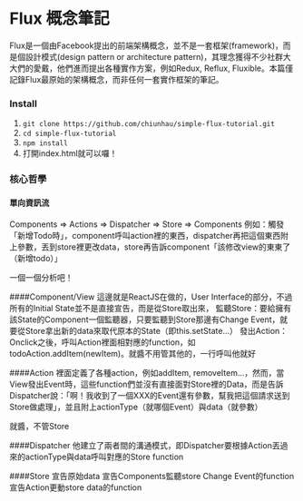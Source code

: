 # Flux 概念筆記
Flux是一個由Facebook提出的前端架構概念，並不是一套框架(framework)，而是個設計模式(design pattern or architecture pattern)，其理念獲得不少社群大大們的愛戴，他們進而提出各種實作方案，例如Redux, Reflux, Fluxible。本篇僅記錄Flux最原始的架構概念，而非任何一套實作框架的筆記。

### Install
1. `git clone https://github.com/chiunhau/simple-flux-tutorial.git`
2. `cd simple-flux-tutorial`
3. `npm install`
4. 打開index.html就可以囉！

### 核心哲學

#### 單向資訊流
Components => Actions => Dispatcher => Store => Components
例如：觸發「新增Todo時」，component呼叫action裡的東西，dispatcher再把這個東西附上參數，丟到store裡更改data，store再告訴component「該修改view的東東了（新增todo）」

一個一個分析吧！

####Component/View
這邊就是ReactJS在做的，User Interface的部分，不過所有的Initial State並不是直接宣告，而是從Store取出來，
監聽Store：要給擁有該State的Component一個監聽器，只要監聽到Store那邊有Change Event，就要從Store拿出新的data來取代原本的State（即this.setState...）
發出Action：Onclick之後，呼叫Action裡面相對應的function，如todoAction.addItem(newItem)。就醬不用管其他的，一行呼叫他就好

####Action
裡面定義了各種action，例如addItem, removeItem...，然而，當View發出Event時，這些function們並沒有直接面對Store裡的Data，而是告訴Dispatcher說：「啊！我收到了一個XXX的Event還有參數，幫我把這個請求送到Store做處理」，並且附上actionType（就哪個Event）與data（就參數）

就醬，不管Store

####Dispatcher
他建立了兩者間的溝通模式，即Dispatcher要根據Action丟過來的actionType與data呼叫對應的Store function

####Store
宣告原始data
宣告Components監聽store Change Event的function
宣告Action更動store data的function